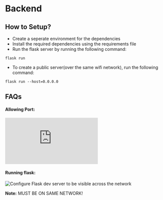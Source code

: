 # Backend

## How to Setup?

- Create a seperate environment for the dependencies
- Install the required dependencies using the requirements file
- Run the flask server by running the following command:

```
flask run
```

- To create a public server(over the same wifi network), run the following command:

```
flask run --host=0.0.0.0
```

## FAQs

#### Allowing Port:

![Open a static port in the Windows firewall for TCP access](https://www.firehousesoftware.com/webhelp/FH/Content/FHEnterprise/FHEnterpriseInstallationGuide/24_StaticPort.htm)

#### Running flask:

![Configure Flask dev server to be visible across the network](https://stackoverflow.com/questions/7023052/configure-flask-dev-server-to-be-visible-across-the-network)

**Note:** MUST BE ON SAME NETWORK!
